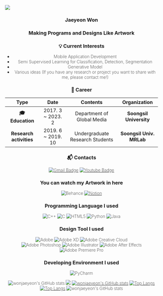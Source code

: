 <img src="https://capsule-render.vercel.app/api?type=waving&color=timeGradient&height=300&section=header&text=JaeYeon%20Won&animation=fadeIn&fontColor=ffffff&fontSize=70" />
<div align= center style="font-weight: 200;">

### Jaeyeon Won
 
### Making Programs and Designs Like Artwork

### :bulb: Current Interests
- Mobile Application Development
- Semi Supervised Learning for Classification, Detection, Segmentation
- Generative Model
- Various ideas (If you have any research or project you want to share with me, please contact me!) 
 

### :purple_heart: Career

| **Type** | **Date** | **Contents** | **Organization** |
|:--------:|:--------:|:--------:|:--------:|
| **:mortar_board: Education** | 2017. 3 ~ 2023. 2 | Department of Global Media | **Soongsil University** |
| **Research activities** | 2019. 6 ~ 2019. 10 | Undergraduate Research Students | **Soongsil Univ. MRLab** |

### :mailbox_with_mail: Contacts
[![Gmail Badge](https://img.shields.io/badge/Gmail-d14836?style=flat-square&logo=Gmail&logoColor=white&link=mailto:woncow977@gmail.com)](mailto:woncow977@gmail.com)
[![Youtube Badge](https://img.shields.io/badge/Youtube-ff0000?style=flat-square&logo=youtube&link=https://www.youtube.com/c/kyleschool)](https://www.youtube.com/c/kyleschool)
<h3><b>You can watch my Artwork in here</b></h3>

![Behance](https://img.shields.io/badge/Behance-1769ff?style=flat-square&logo=behance&logoColor=white)
[![Notion](https://img.shields.io/badge/Notion-%23000000.svg?style=flat-square&logo=notion&logoColor=white&link=https://www.notion.so/JaeYeon-Won-Profile-21a2f080d1134c729476f7d0b0f36f89)](https://www.notion.so/JaeYeon-Won-Profile-21a2f080d1134c729476f7d0b0f36f89)

### Programming Language I used

![C++](https://img.shields.io/badge/c++-%2300599C.svg?style=flat-square&logo=c%2B%2B&logoColor=white)
![C](https://img.shields.io/badge/c-%2300599C.svg?style=flat-square&logo=c&logoColor=white)
![HTML5](https://img.shields.io/badge/html5-%23E34F26.svg?style=flat-square&logo=html5&logoColor=white)
![Python](https://img.shields.io/badge/python-3670A0?style=flat-square&logo=python&logoColor=ffffff)
![Java](https://img.shields.io/badge/java-%23ED8B00.svg?style=flat-square&logo=java&logoColor=white)


### Design Tool I used

![Adobe](https://img.shields.io/badge/adobe-%23FF0000.svg?style=flat-square&logo=adobe&logoColor=white)
![Adobe XD](https://img.shields.io/badge/Adobe%20XD-470137?style=flat-square&logo=Adobe%20XD&logoColor=#FF61F6)
![Adobe Creative Cloud](https://img.shields.io/badge/Adobe%20Creative%20Cloud-DA1F26.svg?style=flat-square&logo=Adobe%20Creative%20Cloud&logoColor=#001E36)<br>
![Adobe Photoshop](https://img.shields.io/badge/adobephotoshop-%2331A8FF.svg?style=flat-square&logo=Adobe%20Photoshop&logoColor=#001E36)
![Adobe Illustrator](https://img.shields.io/badge/adobeillustrator-%23FF9A00.svg?style=flat-square&logo=Adobe%20Illustrator&logoColor=white)
![Adobe After Effects](https://img.shields.io/badge/Adobe%20After%20Effects-9999FF.svg?style=flat-square&logo=Adobe%20After%20Effects&logoColor=white)
![Adobe Premiere Pro](https://img.shields.io/badge/Adobe%20Premiere%20Pro-9999FF.svg?style=flat-square&logo=Adobe%20Premiere%20Pro&logoColor=white)

### Developing Environment I used

![PyCharm](https://img.shields.io/badge/pycharm-143?style=flat-square&logo=pycharm&logoColor=black&color=black&labelColor=green)

![wonjaeyeon's GitHub stats](https://github-readme-stats.vercel.app/api?username=wonjaeyeon&theme=dark&show_icons=true)
![](https://github-profile-summary-cards.vercel.app/api/cards/profile-details?username=wonjaeyeon&theme=vue)
[![wonjaeyeon's GitHub stats](https://github-readme-stats.vercel.app/api?username=wonjaeyeon&hide_title=true&show_icons=true&include_all_commits=true&disable_animations=true&theme=vue)](https://github.com/anuraghazra/github-readme-stats)
[![Top Langs](https://github-readme-stats.vercel.app/api/top-langs/?username=wonjaeyeon&layout=compact)](https://github.com/wonjaeyeon/github-readme-stats)
[![Top Langs](https://github-readme-stats.vercel.app/api/top-langs/?username=wonjaeyeon&langs_count=8)](https://github.com/wonjaeyeon/github-readme-stats)
 ![wonjaeyeon's GitHub stats](https://github-readme-stats.vercel.app/api?username=wonjaeyeon&show_icons=true&theme=radical)
  </div>




<!--
**wonjaeyeon/wonjaeyeon** is a ✨ _special_ ✨ repository because its `README.md` (this file) appears on your GitHub profile.

Here are some ideas to get you started:




- 🔭 I’m currently working on ...
- 🌱 I’m currently learning ...
- 👯 I’m looking to collaborate on ...
- 🤔 I’m looking for help with ...
- 💬 Ask me about ...
- 📫 How to reach me: ...
- 😄 Pronouns: ...
- ⚡ Fun fact: ...
-->
